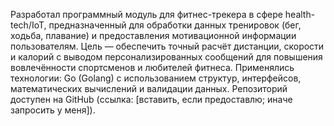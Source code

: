 Разработал программный модуль для фитнес-трекера в сфере health-tech/IoT, предназначенный для обработки данных тренировок (бег, ходьба, плавание) и предоставления мотивационной информации пользователям. Цель — обеспечить точный расчёт дистанции, скорости и калорий с выводом персонализированных сообщений для повышения вовлечённости спортсменов и любителей фитнеса. Применялись технологии: Go (Golang) с использованием структур, интерфейсов, математических вычислений и валидации данных. Репозиторий доступен на GitHub (ссылка: [вставить, если предоставлю; иначе запросить у меня]).

